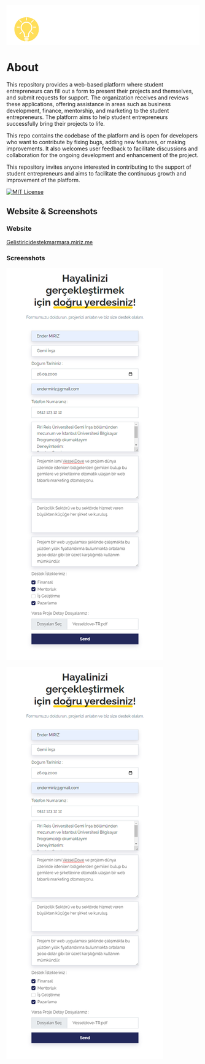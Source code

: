 
![Logo](image/seconnect.png)

    
# About

This repository provides a web-based platform where student entrepreneurs can fill out a form to present their projects and themselves, and submit requests for support. The organization receives and reviews these applications, offering assistance in areas such as business development, finance, mentorship, and marketing to the student entrepreneurs. The platform aims to help student entrepreneurs successfully bring their projects to life.

This repo contains the codebase of the platform and is open for developers who want to contribute by fixing bugs, adding new features, or making improvements. It also welcomes user feedback to facilitate discussions and collaboration for the ongoing development and enhancement of the project.

This repository invites anyone interested in contributing to the support of student entrepreneurs and aims to facilitate the continuous growth and improvement of the platform.

[![MIT License](https://img.shields.io/badge/License-MIT-green.svg)](https://choosealicense.com/licenses/mit/)
## Website & Screenshots
### Website
[Gelistiricidestekmarmara.miriz.me](https://gelistiricidestekmarmara.miriz.me/)

### Screenshots


![Form](image/Seconnectform.png)

![E-Mail](image/Seconnectform.png)
